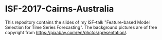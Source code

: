 # ISF-2017-Cairns-Australia
This repository contains the slides of my ISF-talk "Feature-based Model Selection for Time Series Forecasting".  The background pictures are of free copyright from https://pixabay.com/en/photos/presentation/.
